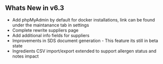 Whats New in v6.3
----------------------
- Add phpMyAdmin by default for docker installations, link can be found under the maintanance tab in settings
- Complete rewrite suppliers page
- Add additional info fields for suppliers
- Improvements in SDS document generation - This feature its still in beta state
- Ingredients CSV import/export extended to support allergen status and notes impact
